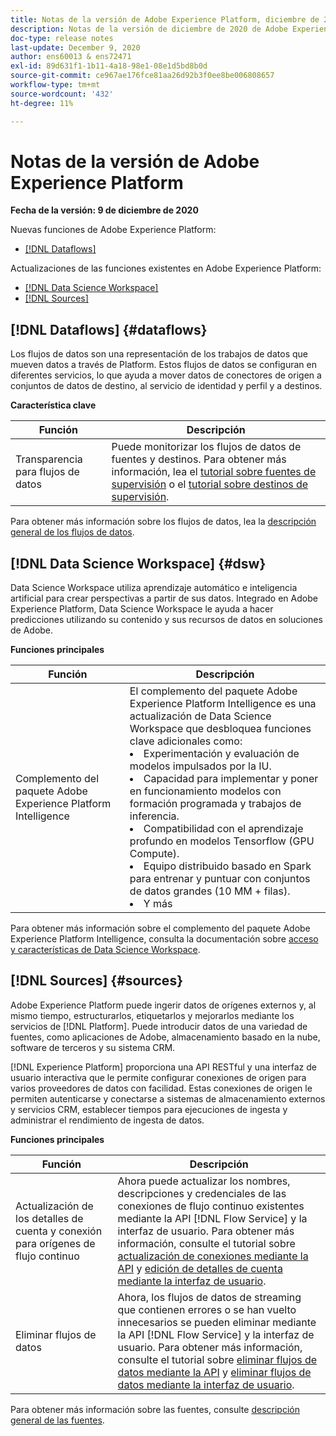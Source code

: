 ```yaml
---
title: Notas de la versión de Adobe Experience Platform, diciembre de 2020
description: Notas de la versión de diciembre de 2020 de Adobe Experience Platform.
doc-type: release notes
last-update: December 9, 2020
author: ens60013 & ens72471
exl-id: 89d631f1-1b11-4a18-98e1-08e1d5bd8b0d
source-git-commit: ce967ae176fce81aa26d92b3f0ee8be006808657
workflow-type: tm+mt
source-wordcount: '432'
ht-degree: 11%

---
```


# Notas de la versión de Adobe Experience Platform

**Fecha de la versión: 9 de diciembre de 2020**

Nuevas funciones de Adobe Experience Platform:

- [[!DNL Dataflows]](#dataflows)

Actualizaciones de las funciones existentes en Adobe Experience Platform:

- [[!DNL Data Science Workspace]](#dsw)
- [[!DNL Sources]](#sources)

## [!DNL Dataflows] {#dataflows}

Los flujos de datos son una representación de los trabajos de datos que mueven datos a través de Platform. Estos flujos de datos se configuran en diferentes servicios, lo que ayuda a mover datos de conectores de origen a conjuntos de datos de destino, al servicio de identidad y perfil y a destinos.

**Característica clave**

| Función | Descripción |
| ------- | ----------- |
| Transparencia para flujos de datos | Puede monitorizar los flujos de datos de fuentes y destinos. Para obtener más información, lea el [tutorial sobre fuentes de supervisión](../../dataflows/ui/monitor-sources.md) o el [tutorial sobre destinos de supervisión](../../dataflows/ui/monitor-destinations.md). |

Para obtener más información sobre los flujos de datos, lea la [descripción general de los flujos de datos](../../dataflows/home.md).

## [!DNL Data Science Workspace] {#dsw}

Data Science Workspace utiliza aprendizaje automático e inteligencia artificial para crear perspectivas a partir de sus datos. Integrado en Adobe Experience Platform, Data Science Workspace le ayuda a hacer predicciones utilizando su contenido y sus recursos de datos en soluciones de Adobe.

**Funciones principales**

| Función | Descripción |
| --- | ---|
| Complemento del paquete Adobe Experience Platform Intelligence | El complemento del paquete Adobe Experience Platform Intelligence es una actualización de Data Science Workspace que desbloquea funciones clave adicionales como: <li> Experimentación y evaluación de modelos impulsados por la IU.</li><li> Capacidad para implementar y poner en funcionamiento modelos con formación programada y trabajos de inferencia.</li><li> Compatibilidad con el aprendizaje profundo en modelos Tensorflow (GPU Compute).</li><li> Equipo distribuido basado en Spark para entrenar y puntuar con conjuntos de datos grandes (10 MM + filas).</li><li>Y más</li> |

Para obtener más información sobre el complemento del paquete Adobe Experience Platform Intelligence, consulta la documentación sobre [acceso y características de Data Science Workspace](../../data-science-workspace/access-features-dsw.md).

## [!DNL Sources] {#sources}

Adobe Experience Platform puede ingerir datos de orígenes externos y, al mismo tiempo, estructurarlos, etiquetarlos y mejorarlos mediante los servicios de [!DNL Platform]. Puede introducir datos de una variedad de fuentes, como aplicaciones de Adobe, almacenamiento basado en la nube, software de terceros y su sistema CRM.

[!DNL Experience Platform] proporciona una API RESTful y una interfaz de usuario interactiva que le permite configurar conexiones de origen para varios proveedores de datos con facilidad. Estas conexiones de origen le permiten autenticarse y conectarse a sistemas de almacenamiento externos y servicios CRM, establecer tiempos para ejecuciones de ingesta y administrar el rendimiento de ingesta de datos.

**Funciones principales**

| Función | Descripción |
| ------- | ----------- |
| Actualización de los detalles de cuenta y conexión para orígenes de flujo continuo | Ahora puede actualizar los nombres, descripciones y credenciales de las conexiones de flujo continuo existentes mediante la API [!DNL Flow Service] y la interfaz de usuario. Para obtener más información, consulte el tutorial sobre [actualización de conexiones mediante la API](../../sources/tutorials/api/update.md) y [edición de detalles de cuenta mediante la interfaz de usuario](../../sources/tutorials/ui/monitor.md). |
| Eliminar flujos de datos | Ahora, los flujos de datos de streaming que contienen errores o se han vuelto innecesarios se pueden eliminar mediante la API [!DNL Flow Service] y la interfaz de usuario. Para obtener más información, consulte el tutorial sobre [eliminar flujos de datos mediante la API](../../sources/tutorials/api/delete-dataflows.md) y [eliminar flujos de datos mediante la interfaz de usuario](../../sources/tutorials/ui/delete.md). |

Para obtener más información sobre las fuentes, consulte [descripción general de las fuentes](../../sources/home.md).

